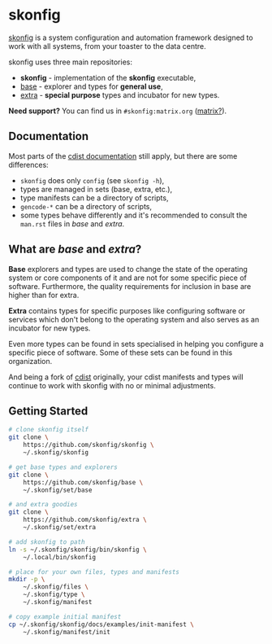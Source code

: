 # skonfig

[skonfig](https://skonfig.li) is a system configuration and automation framework
designed to work with all systems, from your toaster to the data centre.

skonfig uses three main repositories:

* **skonfig** - implementation of the **skonfig** executable,
* [base](https://github.com/skonfig/base) - explorer and types for **general use**,
* [extra](https://github.com/skonfig/extra) - **special purpose** types and incubator for new types.

**Need support?** You can find us in `#skonfig:matrix.org` ([matrix?](https://matrix.org/faq/)).

## Documentation

Most parts of the [cdist documentation](https://www.cdi.st/manual/latest/) still
apply, but there are some differences:

* `skonfig` does only `config` (see `skonfig -h`),
* types are managed in sets (base, extra, etc.),
* type manifests can be a directory of scripts,
* `gencode-*` can be a directory of scripts,
* some types behave differently and it's recommended to consult the `man.rst`
  files in *base* and *extra*.

## What are *base* and *extra*?

**Base** explorers and types are used to change the state of the operating
system or core components of it and are not for some specific piece of
software. Furthermore, the quality requirements for inclusion in base are
higher than for extra.

**Extra** contains types for specific purposes like configuring software or
services which don't belong to the operating system and also serves as an
incubator for new types.

Even more types can be found in sets specialised in helping you configure a
specific piece of software. Some of these sets can be found in this organization.

And being a fork of [cdist](https://cdis.st/) originally, your cdist manifests
and types will continue to work with skonfig with no or minimal adjustments.

## Getting Started

```sh
# clone skonfig itself
git clone \
    https://github.com/skonfig/skonfig \
    ~/.skonfig/skonfig

# get base types and explorers
git clone \
    https://github.com/skonfig/base \
    ~/.skonfig/set/base

# and extra goodies
git clone \
    https://github.com/skonfig/extra \
    ~/.skonfig/set/extra

# add skonfig to path
ln -s ~/.skonfig/skonfig/bin/skonfig \
    ~/.local/bin/skonfig

# place for your own files, types and manifests
mkdir -p \
    ~/.skonfig/files \
    ~/.skonfig/type \
    ~/.skonfig/manifest

# copy example initial manifest
cp ~/.skonfig/skonfig/docs/examples/init-manifest \
    ~/.skonfig/manifest/init
```
